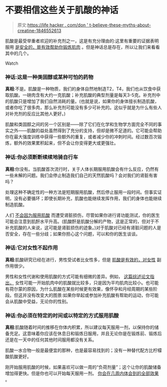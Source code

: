 # 不要相信这些关于肌酸的神话

> 原文:[https://life hacker . com/don ' t-believe-these-myths-about-creatine-1846552613](https://lifehacker.com/dont-believe-these-myths-about-creatine-1846552613)

肌酸是最受举重者欢迎的补充剂之一，这是有充分理由的:这里有重要的证据表明服用 [是安全的，能有效帮助你锻炼肌肉](https://lifehacker.com/what-lifters-should-know-about-creatine-1836735899) 。但是神话总是存在，所以让我们来看看其中的几个。

Watch

### 神话:这是一种类固醇或某种可怕的药物

**真相**:不是。肌酸是一种物质，我们的身体自然地制造T2，T4，我们也从饮食中获取肌酸。一磅肉含有大约一克肌酸；补充肌酸的典型剂量是每天3-5克。补充剂中的肌酸只是增加了我们自然消耗的量。(也就是说，如果你的身体擅长制造肌酸，或者你吃了很多肉，那么补充剂可能没有多少可补充的。这似乎就是为什么有些人对补充剂的反应比其他人更好。)

肌酸和类固醇之间的另一个区别是——除了它们在化学和生物学方面完全不同的事实之外——肌酸的益处虽然得到了充分的支持，但却是微不足道的。它可能会帮助你在最大强度训练中获得一些额外的重复，或者减少你的冲刺时间。经过数百次锻炼，额外的效果累积起来，但不会让你变得更大或更强壮。

### 神话:你必须断断续续地骑自行车

**真相**:你没有。当肌酸首次流行时，关于人体长期服用肌酸会有什么反应，仍然有一些未解的问题。我们会停止制造我们自己的天然肌酸吗？会对我们的肾脏有害吗？

处理这种不确定性的一种方法是短期服用肌酸，然后停止服用一段时间。但事实证明，没有必要循环；即使长期补充，肌酸也能继续发挥作用，我们的身体也能继续制造肌酸。

人们 [不会因为服用肌酸](https://www.mayoclinic.org/drugs-supplements-creatine/art-20347591) 而遭受肾脏损伤，尽管如果你进行肾功能测试，你的医生可能会注意到肌酐水平升高。(肌酸酐是肌酸分解的产物，这是正常的，但对于不补充肌酸的人来说，这可能是肾脏损伤的迹象。)对于肌酸对已经有肾脏问题的人是否安全，存在一些分歧；如果你担心这个问题，可以和你的医生谈谈。

### 神话:它对女性不起作用

**真相**:肌酸研究已经在进行，男性受试者比女性多，但是 [肌酸是有效的，对女性](https://www.mdpi.com/2072-6643/13/3/877) 副作用很少。

男性和女性代谢和使用肌酸的方式可能有细微的差异。例如， [这篇综述论文指出，](https://jissn.biomedcentral.com/articles/10.1186/s12970-021-00412-w) 女性可能一开始肌肉中的肌酸就比较多，只是因为平均肌肉比较小。也可能有荷尔蒙的原因，为什么肌酸在某些时候更有效果，像怀孕和月经周期的某些阶段。但这并没有改变大的图景:如果你举起或参加补充肌酸有帮助的运动，你可能会从肌酸中受益，无论你的性别。

### 神话:你必须在特定的时间或以特定的方式服用肌酸

**真相**:肌酸随着时间的推移在你体内积累，所以建议每天服用一剂，以保持你的储备充足。这意味着你应该在休息日和锻炼日服用，并且无论你是在锻炼前、锻炼后还是在一天中的任何其他时间服用都没有关系。

肌酸一水合物一般是最便宜的那种，也是最容易找到的；没有一种替代配方比柠檬酸肌酸更好。

刚开始服用肌酸的时候，如果喜欢可以做一周的“负荷剂量”；这个让你的肌酸储备增加得更快。但是你也可以开始每天服用一剂。 [你会在几周内体会到的全部效果](https://examine.com/nutrition/do-i-need-to-load-creatine/) 。
